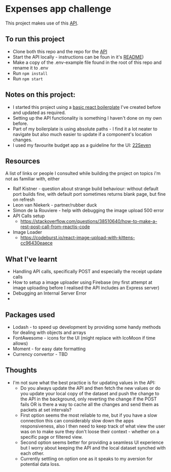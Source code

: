 # Expenses app challenge

This project makes use of this [API](https://github.com/pleo-io/frontend-challenge/tree/master/api).

## To run this project

-   Clone both this repo and the repo for the [API](https://github.com/pleo-io/frontend-challenge/tree/master/api)
-   Start the API locally - instructions can be foun in it's [README](https://github.com/pleo-io/frontend-challenge/tree/master/api))
-   Make a copy of the .env-example file found in the root of this repo and rename it to .env
-   Run `npm install`
-   Run `npm start`

## Notes on this project:

-   I started this project using a [basic react boilerplate](https://github.com/MareliBasson/react-boilerplate-site) I've created before and updated as required.
-   Setting up the API functionality is something I haven't done on my own before.
-   Part of my boilerplate is using absolute paths - I find it a lot neater to navigate but also much easier to update if a component's location changes.
-   I used my favourite budget app as a guideline for the UI: [22Seven](https://www.22seven.com/)

## Resources

A list of links or people I consulted while building the project on topics i'm not as familiar with, either

-   Ralf Kistner - question about strange build behaviour: without default port builds fine, with default port sometimes returns blank page, but fine on refresh
-   Leon van Niekerk - partner/rubber duck
-   Simon de la Rouviere - help with debugging the image upload 500 error
-   API Calls setup
    -   https://stackoverflow.com/questions/38510640/how-to-make-a-rest-post-call-from-reactjs-code
-   Image Loader
    -   https://codeburst.io/react-image-upload-with-kittens-cc96430eaece

## What I've learnt

-   Handling API calls, specifically POST and especially the receipt update calls
-   How to setup a image uploader using Firebase (my first attempt at image uploading before I realised the API includes an Express server)
-   Debugging an Internal Server Error
-

## Packages used

-   Lodash - to speed up development by providing some handy methods for dealing with objects and arrays
-   FontAwesome - icons for the UI (might replace with IcoMoon if time allows)
-   Moment - for easy date formatting
-   Currency convertor - TBD

## Thoughts

-   I'm not sure what the best practice is for updating values in the API:
    -   Do you always update the API and then fetch the new values or do you update your local copy of the dataset and push the change to the API in the background, only reverting the change if the POST fails OR is there a way to cache all the changes and send them as packets at set intervals?
    -   First option seems the most reliable to me, but if you have a slow connection this can considerably slow down the apps responsiveness, also I then need to keep track of what view the user was on to make sure they don't loose their context - whether on a specific page or filtered view.
    -   Second option seems better for providing a seamless UI experience but I worry about keeping the API and the local dataset synched with each other.
    -   Currently settling on option one as it speaks to my aversion for potential data loss.
